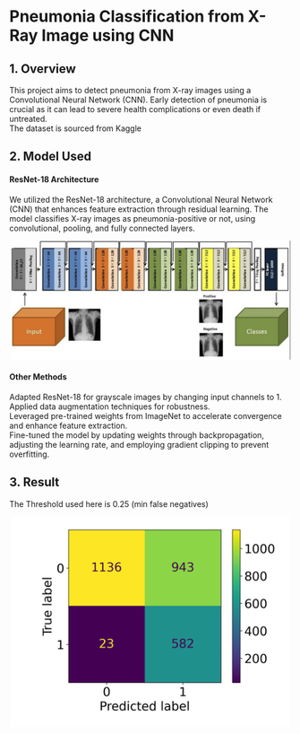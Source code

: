 # Pneumonia Classification from X-Ray Image using CNN

## 1. Overview
This project aims to detect pneumonia from X-ray images using a Convolutional Neural Network (CNN). Early detection of pneumonia is crucial as it can lead to severe health complications or even death if untreated.  
The dataset is sourced from Kaggle

## 2. Model Used
#### ResNet-18 Architecture
We utilized the ResNet-18 architecture, a Convolutional Neural Network (CNN) that enhances feature extraction through residual learning. The model classifies X-ray images as pneumonia-positive or not, using convolutional, pooling, and fully connected layers.
<p align="center">
  <img src="resnet.png" alt="VGG-16 Blocks" width="500"/>
</p>

#### Other Methods
Adapted ResNet-18 for grayscale images by changing input channels to 1.   
Applied data augmentation techniques for robustness.   
Leveraged pre-trained weights from ImageNet to accelerate convergence and enhance feature extraction.   
Fine-tuned the model by updating weights through backpropagation, adjusting the learning rate, and employing gradient clipping to prevent overfitting.

## 3. Result
The Threshold used here is 0.25 (min false negatives)
<p align="center">
  <img src="Confusion_Matrix.png" alt="VGG-16 Blocks" width="500"/>
</p>
